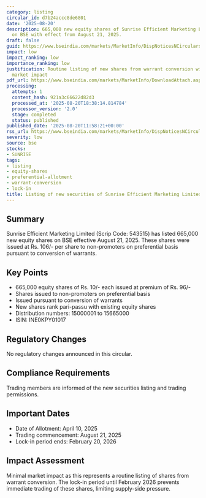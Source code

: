 ```yaml
---
category: listing
circular_id: d7b24accc8de6801
date: '2025-08-20'
description: 665,000 new equity shares of Sunrise Efficient Marketing Limited listed
  on BSE with effect from August 21, 2025.
draft: false
guid: https://www.bseindia.com/markets/MarketInfo/DispNoticesNCirculars.aspx?Noticeid={E6D9565C-7FF5-49B9-9AD5-3F81A399B4A1}&noticeno=20250820-27&dt=08/20/2025&icount=27&totcount=61&flag=0
impact: low
impact_ranking: low
importance_ranking: low
justification: Routine listing of new shares from warrant conversion with limited
  market impact
pdf_url: https://www.bseindia.com/markets/MarketInfo/DownloadAttach.aspx?id=20250820-27&attachedId=
processing:
  attempts: 1
  content_hash: 921a3c66622d82d3
  processed_at: '2025-08-20T18:38:14.814784'
  processor_version: '2.0'
  stage: completed
  status: published
published_date: '2025-08-20T11:58:21+00:00'
rss_url: https://www.bseindia.com/markets/MarketInfo/DispNoticesNCirculars.aspx?Noticeid={E6D9565C-7FF5-49B9-9AD5-3F81A399B4A1}&noticeno=20250820-27&dt=08/20/2025&icount=27&totcount=61&flag=0
severity: low
source: bse
stocks:
- SUNRISE
tags:
- listing
- equity-shares
- preferential-allotment
- warrant-conversion
- lock-in
title: Listing of new securities of Sunrise Efficient Marketing Limited
---
```


## Summary

Sunrise Efficient Marketing Limited (Scrip Code: 543515) has listed 665,000 new equity shares on BSE effective August 21, 2025. These shares were issued at Rs. 106/- per share to non-promoters on preferential basis pursuant to conversion of warrants.

## Key Points

- 665,000 equity shares of Rs. 10/- each issued at premium of Rs. 96/-
- Shares issued to non-promoters on preferential basis
- Issued pursuant to conversion of warrants
- New shares rank pari-passu with existing equity shares
- Distribution numbers: 15000001 to 15665000
- ISIN: INE0KPY01017

## Regulatory Changes

No regulatory changes announced in this circular.

## Compliance Requirements

Trading members are informed of the new securities listing and trading permissions.

## Important Dates

- Date of Allotment: April 10, 2025
- Trading commencement: August 21, 2025
- Lock-in period ends: February 20, 2026

## Impact Assessment

Minimal market impact as this represents a routine listing of shares from warrant conversion. The lock-in period until February 2026 prevents immediate trading of these shares, limiting supply-side pressure.